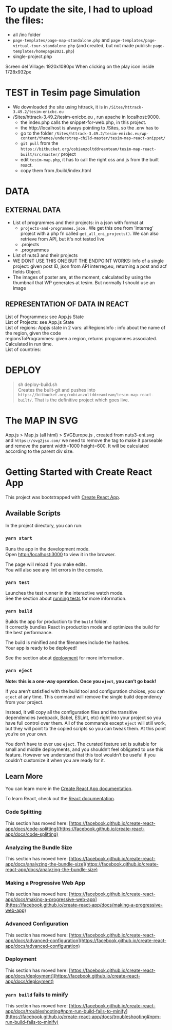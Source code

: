 # To update the site, I had to upload the files:  
- all /inc folder 
- `page-templates/page-map-standalone.php` and `page-templates/page-virtual-tour-standalone.php`  (and created, but not made publish: `page-templates/homepage2021.php`)
- single-project.php


Screen del Village: 1920x1080px
When clicking on the play icon inside  1728x932px

# TEST in Tesim page Simulation  
- We downloaded the site using httrack, it is in `/Sites/httrack-3.49.2/tesim-enicbc.eu`
- /Sites/httrack-3.49.2/tesim-enicbc.eu , run apache in localhost:9000. 
    - the index.php calls the snippet-for-web.php, in this project.
    - the http://localhost is always pointing to /Sites, so the .env has to 
    - go to the folder 
    `/Sites/httrack-3.49.2/tesim-enicbc.eu/wp-content/themes/understrap-child-master/tesim-map-react-snippet/`  
    - `git pull` from the `https://bitbucket.org/cobianzoltddreamteam/tesim-map-react-built/src/master/` project
    - edit `tesim-map.php`, it has to call the right css and js from the built react.  
    - copy them from /build/index.html  

# DATA  
EXTERNAL DATA
---
- List of programmes and their projects: in a json with format at 
    - `projects-and-programmes.json`  . We get this one from 'interreg' project with a php fn called `get_all_eni_projects()`. We can also retrieve from API, but it's not tested live
    - .projects
    - .programmes
- List of nuts3 and their projects
- WE DONT USE THIS ONE BUT THE ENDPOINT WORKS: Info of a single project: given post ID, json from API interreg.eu, returning a post and acf fields Object.
- The images of poster are, at the moment, calculated by using the thumbnail that WP generates at tesim. But normally I should use an image


REPRESENTATION OF DATA IN REACT  
---  
List of Programmes: see App.js State  
List of Projects: see App.js State  
List of regions: Appjs state in 2 vars: 
                allRegionsInfo : info about the name of the region, given the code  
                regionsToProgrammes: given a region, returns programmes  associated. Calculated in run time.  
List of countries:  

# DEPLOY  
> sh deploy-build.sh  
Creates the built-git and pushes into `https://bitbucket.org/cobianzoltddreamteam/tesim-map-react-built/`. That is the definitive project which goes live.  
# The MAP IN SVG  
App.js > Map.js (all html) > SVGEurope.js , created from nuts3-eni.svg   
and `https://svg2jsx.com/`
we need to remove the <def> tag to make it parseable  
and remove the parent width=1000 height=600. It will be calculated according to the parent div size.

# Getting Started with Create React App

This project was bootstrapped with [Create React App](https://github.com/facebook/create-react-app).

## Available Scripts

In the project directory, you can run:

### `yarn start`

Runs the app in the development mode.\
Open [http://localhost:3000](http://localhost:3000) to view it in the browser.

The page will reload if you make edits.\
You will also see any lint errors in the console.

### `yarn test`

Launches the test runner in the interactive watch mode.\
See the section about [running tests](https://facebook.github.io/create-react-app/docs/running-tests) for more information.

### `yarn build`

Builds the app for production to the `build` folder.\
It correctly bundles React in production mode and optimizes the build for the best performance.

The build is minified and the filenames include the hashes.\
Your app is ready to be deployed!

See the section about [deployment](https://facebook.github.io/create-react-app/docs/deployment) for more information.

### `yarn eject`

**Note: this is a one-way operation. Once you `eject`, you can’t go back!**

If you aren’t satisfied with the build tool and configuration choices, you can `eject` at any time. This command will remove the single build dependency from your project.

Instead, it will copy all the configuration files and the transitive dependencies (webpack, Babel, ESLint, etc) right into your project so you have full control over them. All of the commands except `eject` will still work, but they will point to the copied scripts so you can tweak them. At this point you’re on your own.

You don’t have to ever use `eject`. The curated feature set is suitable for small and middle deployments, and you shouldn’t feel obligated to use this feature. However we understand that this tool wouldn’t be useful if you couldn’t customize it when you are ready for it.

## Learn More

You can learn more in the [Create React App documentation](https://facebook.github.io/create-react-app/docs/getting-started).

To learn React, check out the [React documentation](https://reactjs.org/).

### Code Splitting

This section has moved here: [https://facebook.github.io/create-react-app/docs/code-splitting](https://facebook.github.io/create-react-app/docs/code-splitting)

### Analyzing the Bundle Size

This section has moved here: [https://facebook.github.io/create-react-app/docs/analyzing-the-bundle-size](https://facebook.github.io/create-react-app/docs/analyzing-the-bundle-size)

### Making a Progressive Web App

This section has moved here: [https://facebook.github.io/create-react-app/docs/making-a-progressive-web-app](https://facebook.github.io/create-react-app/docs/making-a-progressive-web-app)

### Advanced Configuration

This section has moved here: [https://facebook.github.io/create-react-app/docs/advanced-configuration](https://facebook.github.io/create-react-app/docs/advanced-configuration)

### Deployment

This section has moved here: [https://facebook.github.io/create-react-app/docs/deployment](https://facebook.github.io/create-react-app/docs/deployment)

### `yarn build` fails to minify

This section has moved here: [https://facebook.github.io/create-react-app/docs/troubleshooting#npm-run-build-fails-to-minify](https://facebook.github.io/create-react-app/docs/troubleshooting#npm-run-build-fails-to-minify)
